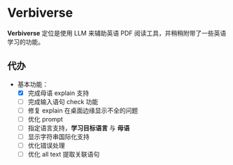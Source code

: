# Verbiverse

**Verbiverse** 定位是使用 LLM 来辅助英语 PDF 阅读工具，并稍稍附带了一些英语学习的功能。

## 代办

- 基本功能：
  - [x] 完成母语 explain 支持
  - [ ] 完成输入语句 check 功能
  - [ ] 修复 explain 在桌面边缘显示不全的问题
  - [ ] 优化 prompt
  - [ ] 指定语言支持，**学习目标语言** 与 **母语**
  - [ ] 显示字符串国际化支持
  - [ ] 优化错误处理
  - [ ] 优化 all text 提取关联语句
